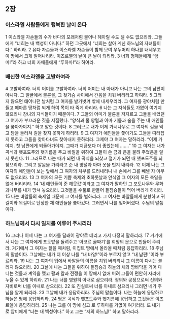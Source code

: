 ## 2장
### 이스라엘 사람들에게 행복한 날이 온다
1 이스라엘 자손들의 수가 바다의 모래처럼 불어나 헤아릴 수도 셀 수도 없으리라. 그들에게 “너희는 내 백성이 아니다.” 하던 그곳에서 “너희는 살아 계신 하느님의 자녀들이다.” 하리라.
2 유다 자손들과 이스라엘 자손들이 함께 모여 우두머리 하나를 내세우고 이 땅에서 크게 일어나리라. 이즈르엘의 날이 큰 날이 되리라.
3 너희 형제들에게 “암미!”라 하고 너희 자매들에게 “루하마!”라 하여라.
### 배신한 이스라엘을 고발하여라
4 고발하여라. 너희 어미를 고발하여라. 너희 어미는 내 아내가 아니고 나는 그의 남편이 아니다. 그 얼굴에서 불륜을, 그 젖가슴 사이에서 간음을 치워 버리라고 하여라.
5 그러지 않으면 태어나던 날처럼 그 여자를 발가벗겨 밖에 내세우리라. 그 여자를 광야처럼 만들고 메마른 땅처럼 되게 하여 목이 타 죽게 하리라.
6 나는 그 자식들도 가엾이 여기지 않으리니 창녀의 자식들이기 때문이다.
7 그들의 어미가 불륜을 저지르고 그들을 배었던 그 여자가 부끄러운 짓을 저질렀다. “양식과 물 양털과 아마 기름과 술을 주는 내 애인들을 쫓아가야지.” 하고 말한 것이다.
8 그러므로 내가 이제 가시나무로 그 여자의 길을 막고 담을 둘러쳐 길을 찾지 못하게 하리라.
9 그 여자가 애인들을 쫓아가도 그들을 따라잡지 못하고 그들을 찾아다녀도 찾아내지 못하리라. 그제야 그 여자는 말하리라. “이제 가야지. 첫 남편에게 되돌아가야지. 그때가 지금보다 더 좋았는데 …….”
10 그 여자는 내가 곡식과 햇포도주와 햇기름을 주고 바알을 위하여 그들이 쓴 금과 은을 불려 주었음을 알지 못한다.
11 그러므로 나는 때가 되면 내 곡식을 되찾고 절기가 되면 내 햇포도주를 되찾으리라. 그리고 알몸을 가리라고 준 내 양털과 아마 옷을 벗겨 내리라.
12 이제 나는 그 여자의 애인들이 보는 앞에서 그 여자의 치부를 드러내리니 내 손에서 그를 빼낼 자 아무도 없으리라.
13 그 여자의 모든 기쁨 축제와 초하룻날과 안식일 그 여자의 모든 축일을 없애 버리리라.
14 ‘내 애인들이 준 해웃값’이라고 그 여자가 말하던 그 포도나무와 무화과나무를 내가 망쳐 놓으리라. 그것들을 수풀로 만들어 들짐승들이 먹어 버리게 하리라.
15 나는 바알들의 축제일 때문에 그 여자를 벌하리라. 그 여자는 바알들에게 분향하고 귀걸이와 목걸이로 단장한 채 애인들을 쫓아갔다. 그러면서 나를 잊어버렸다. 주님의 말씀이다.
### 하느님께서 다시 일치를 이루어 주시리라
16 그러나 이제 나는 그 여자를 달래어 광야로 데리고 가서 다정히 말하리라.
17 거기에서 나는 그 여자에게 포도밭을 돌려주고 ‘아코르 골짜기’를 희망의 문으로 만들어 주리라. 거기에서 그 여자는 젊을 때처럼, 이집트 땅에서 올라올 때처럼 응답하리라.
18 주님의 말씀이다. 그날에는 네가 더 이상 나를 “내 바알!”이라 부르지 않고 “내 남편!”이라 부르리라.
19 나는 그 여자의 입에서 바알들의 이름을 치워 버리리니 그 이름이 다시는 불리지 않으리라.
20 그날에 나는 그들을 위하여 들짐승과 하늘의 새와 땅바닥을 기어 다니는 것들과 계약을 맺고 활과 칼과 전쟁을 이 땅에서 없애 버려 그들이 편안히 자리에 누울 수 있게 하리라.
21 나는 너를 영원히 아내로 삼으리라. 정의와 공정으로써 신의와 자비로써 너를 아내로 삼으리라.
22 또 진실로써 너를 아내로 삼으리니 그러면 네가 주님을 알게 되리라.
23 그날에 내가 응답하리라. 주님의 말씀이다. 나는 하늘에 응답하고 하늘은 땅에 응답하리라.
24 땅은 곡식과 햇포도주와 햇기름에 응답하고 그것들은 이즈르엘에 응답하리라.
25 나는 그를 이 땅에 심고 로 루하마를 가엾이 여기리라. 또 내가 로 암미에게 “너는 내 백성이다.” 하고 그는 “저의 하느님!” 하고 말하리라.
